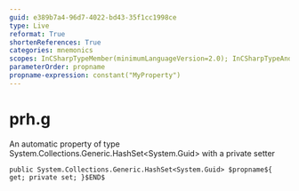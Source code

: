 ```yaml
---
guid: e389b7a4-96d7-4022-bd43-35f1cc1998ce
type: Live
reformat: True
shortenReferences: True
categories: mnemonics
scopes: InCSharpTypeMember(minimumLanguageVersion=2.0); InCSharpTypeAndNamespace(minimumLanguageVersion=2.0)
parameterOrder: propname
propname-expression: constant("MyProperty")
---
```


# prh.g

An automatic property of type System.Collections.Generic.HashSet<System.Guid> with a private setter

```
public System.Collections.Generic.HashSet<System.Guid> $propname${ get; private set; }$END$
```
